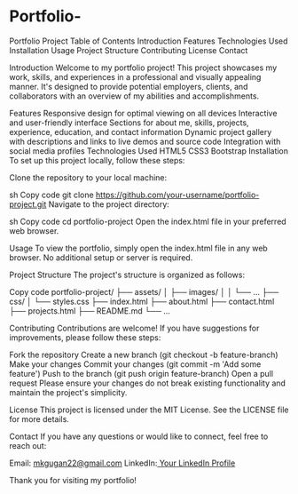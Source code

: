 # Portfolio-
Portfolio Project
Table of Contents
Introduction
Features
Technologies Used
Installation
Usage
Project Structure
Contributing
License
Contact


Introduction
Welcome to my portfolio project! This project showcases my work, skills, and experiences in a professional and visually appealing manner. It's designed to provide potential employers, clients, and collaborators with an overview of my abilities and accomplishments.

Features
Responsive design for optimal viewing on all devices
Interactive and user-friendly interface
Sections for about me, skills, projects, experience, education, and contact information
Dynamic project gallery with descriptions and links to live demos and source code
Integration with social media profiles
Technologies Used
HTML5
CSS3
Bootstrap
Installation
To set up this project locally, follow these steps:

Clone the repository to your local machine:

sh
Copy code
git clone https://github.com/your-username/portfolio-project.git
Navigate to the project directory:

sh
Copy code
cd portfolio-project
Open the index.html file in your preferred web browser.

Usage
To view the portfolio, simply open the index.html file in any web browser. No additional setup or server is required.

Project Structure
The project's structure is organized as follows:

Copy code
portfolio-project/
├── assets/
│   ├── images/
│   │   └── ...
├── css/
│   └── styles.css
├── index.html
├── about.html
├── contact.html
├── projects.html
├── README.md
└── ...

Contributing
Contributions are welcome! If you have suggestions for improvements, please follow these steps:

Fork the repository
Create a new branch (git checkout -b feature-branch)
Make your changes
Commit your changes (git commit -m 'Add some feature')
Push to the branch (git push origin feature-branch)
Open a pull request
Please ensure your changes do not break existing functionality and maintain the project's simplicity.

License
This project is licensed under the MIT License. See the LICENSE file for more details.

Contact
If you have any questions or would like to connect, feel free to reach out:

Email: mkgugan22@gmail.com
LinkedIn:[ Your LinkedIn Profile](https://www.linkedin.com/in/gugan-m-k-792461244/)

Thank you for visiting my portfolio!
